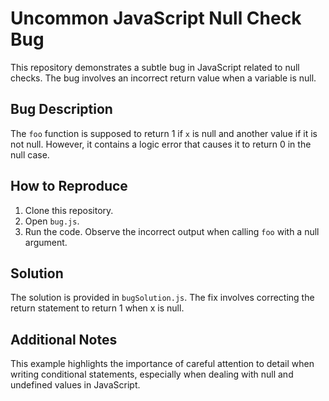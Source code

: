 # Uncommon JavaScript Null Check Bug

This repository demonstrates a subtle bug in JavaScript related to null checks. The bug involves an incorrect return value when a variable is null.

## Bug Description

The `foo` function is supposed to return 1 if `x` is null and another value if it is not null.  However, it contains a logic error that causes it to return 0 in the null case.

## How to Reproduce

1. Clone this repository.
2. Open `bug.js`.
3. Run the code. Observe the incorrect output when calling `foo` with a null argument.

## Solution

The solution is provided in `bugSolution.js`.  The fix involves correcting the return statement to return 1 when x is null. 

## Additional Notes
This example highlights the importance of careful attention to detail when writing conditional statements, especially when dealing with null and undefined values in JavaScript.